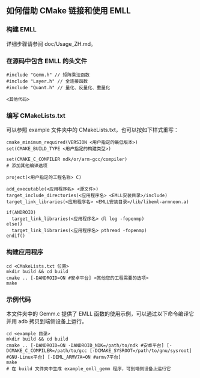 ## 如何借助 CMake 链接和使用 EMLL

### 构建 EMLL

详细步骤请参阅 doc/Usage_ZH.md。

### 在源码中包含 EMLL 的头文件

```
#include "Gemm.h" // 矩阵乘法函数
#include "Layer.h" // 全连接函数
#include "Quant.h" // 量化、反量化、重量化

<其他代码>
```

### 编写 CMakeLists.txt

可以参照 example 文件夹中的 CMakeLists.txt，也可以按如下样式重写：

```
cmake_minimum_required(VERSION <用户指定的最低版本>)
set(CMAKE_BUILD_TYPE <用户指定的构建类型>)

set(CMAKE_C_COMPILER ndk/or/arm-gcc/compiler)
# 添加其他编译选项

project(<用户指定的工程名称> C)

add_executable(<应用程序名> <源文件>)
target_include_directories(<应用程序名> <EMLL安装目录>/include)
target_link_libraries(<应用程序名> <EMLL安装目录>/lib/libeml-armneon.a)

if(ANDROID)
  target_link_libraries(<应用程序名> dl log -fopenmp)
else()
  target_link_libraries(<应用程序名> pthread -fopenmp)
endif()
```

### 构建应用程序

```
cd <CMakeLists.txt 位置>
mkdir build && cd build
cmake .. [-DANDROID=ON #安卓平台] <其他您的工程需要的选项>
make
```

### 示例代码

本文件夹中的 Gemm.c 提供了 EMLL 函数的使用示例，可以通过以下命令编译它并用 adb 拷贝到端侧设备上运行。

```
cd <example 目录>
mkdir build && cd build
cmake .. [-DANDROID=ON -DANDROID_NDK=/path/to/ndk #安卓平台] [-DCMAKE_C_COMPILER=/path/to/gcc [-DCMAKE_SYSROOT=/path/to/gnu/sysroot] #GNU-Linux平台] [-DEML_ARMV7A=ON #armv7平台]
make
# 在 build 文件夹中生成 example_emll_gemm 程序，可到端侧设备上运行它
```

